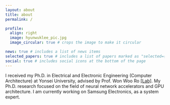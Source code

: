 ```yaml
---
layout: about
title: about
permalink: /

profile:
  align: right
  image: hyunwuklee_pic.jpg
  image_circular: true # crops the image to make it circular

news: true # includes a list of news items
selected_papers: true # includes a list of papers marked as "selected={true}"
social: true # includes social icons at the bottom of the page
---
```


I received my Ph.D. in Electrical and Electronic Engineering (Computer Architecture) at Yonsei University, advised by Prof. Won Woo Ro [[Lab]](http://escal.yonsei.ac.kr).
My Ph.D. research focused on the field of neural network accelerators and GPU architecture.
I am currently working on Samsung Electronics, as a system expert.